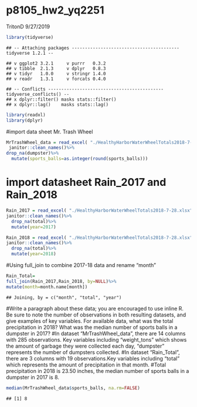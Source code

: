 p8105\_hw2\_yq2251
================
TritonD
9/27/2019

``` r
library(tidyverse)
```

    ## -- Attaching packages ----------------------------------------- tidyverse 1.2.1 --

    ## v ggplot2 3.2.1     v purrr   0.3.2
    ## v tibble  2.1.3     v dplyr   0.8.3
    ## v tidyr   1.0.0     v stringr 1.4.0
    ## v readr   1.3.1     v forcats 0.4.0

    ## -- Conflicts -------------------------------------------- tidyverse_conflicts() --
    ## x dplyr::filter() masks stats::filter()
    ## x dplyr::lag()    masks stats::lag()

``` r
library(readxl)
library(dplyr)
```

\#import data sheet Mr. Trash
Wheel

``` r
MrTrashWheel_data = read_excel( "./HealthyHarborWaterWheelTotals2018-7-28.xlsx", sheet= "Mr. Trash Wheel", range = cell_cols("A:N"))%>%
 janitor::clean_names()%>%
drop_na(dumpster)%>%
  mutate(sports_balls=as.integer(round(sports_balls)))
```

# import datasheet Rain\_2017 and Rain\_2018

``` r
Rain_2017 = read_excel( "./HealthyHarborWaterWheelTotals2018-7-28.xlsx", sheet= "2017 Precipitation", range = "A2:B14")%>%
janitor::clean_names()%>%
  drop_na(total)%>%
  mutate(year=2017)
```

``` r
Rain_2018 = read_excel( "./HealthyHarborWaterWheelTotals2018-7-28.xlsx", sheet= "2018 Precipitation",range = "A2:B14")%>%
janitor::clean_names()%>%
  drop_na(total)%>%
  mutate(year=2018)
```

\#Using full\_join to combine 2017-18 data and rename “month”

``` r
Rain_Total=
full_join(Rain_2017,Rain_2018, by=NULL)%>%
mutate(month=month.name[month])
```

    ## Joining, by = c("month", "total", "year")

\#Write a paragraph about these data; you are encouraged to use inline
R. Be sure to note the number of observations in both resulting
datasets, and give examples of key variables. For available data, what
was the total precipitation in 2018? What was the median number of
sports balls in a dumpster in 2017? \#In dataset “MrTrashWheel\_data”,
there are 14 columns with 285 observations. Key variables including
“weight\_tons” which shows the amount of garbage they were collected
each day, “dumpster” represents the number of dumpsters collected. \#In
dataset “Rain\_Total”, there are 3 columns with 19 observations.Key
variables including “total” which represents the amount of precipitation
in that month. \#Total precipitation in 2018 is 23.50 inches, the median
number of sports balls in a dumpster in 2017 is 8.

``` r
median(MrTrashWheel_data$sports_balls, na.rm=FALSE)
```

    ## [1] 8
